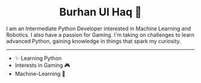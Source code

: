 <h1 align="center">Burhan Ul Haq 👋</h1>
I am an Intermediate Python Developer interested in Machine Learning and Robotics. I also have a passion for Gaming. I'm taking on challenges to learn advanced Python, gaining knowledge in things that spark my curiosity.

---
+ ✨ Learning Python
+ Interests in Gaming 🎮
+ Machine-Learning 🧠
